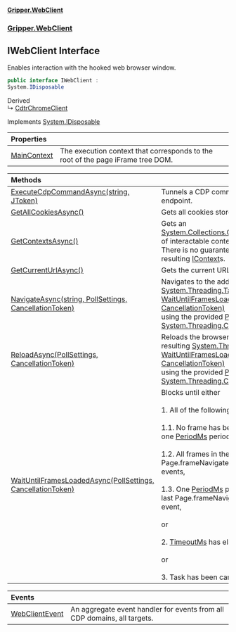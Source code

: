 #### [Gripper.WebClient](index 'index')
### [Gripper.WebClient](Gripper_WebClient 'Gripper.WebClient')
## IWebClient Interface
Enables interaction with the hooked web browser window.  
```csharp
public interface IWebClient :
System.IDisposable
```

Derived  
&#8627; [CdtrChromeClient](Gripper_WebClient_Cdtr_CdtrChromeClient 'Gripper.WebClient.Cdtr.CdtrChromeClient')  

Implements [System.IDisposable](https://docs.microsoft.com/en-us/dotnet/api/System.IDisposable 'System.IDisposable')  

| Properties | |
| :--- | :--- |
| [MainContext](Gripper_WebClient_IWebClient_MainContext 'Gripper.WebClient.IWebClient.MainContext') | The execution context that corresponds to the root of the page iFrame tree DOM.<br/> |

| Methods | |
| :--- | :--- |
| [ExecuteCdpCommandAsync(string, JToken)](Gripper_WebClient_IWebClient_ExecuteCdpCommandAsync(string_Newtonsoft_Json_Linq_JToken) 'Gripper.WebClient.IWebClient.ExecuteCdpCommandAsync(string, Newtonsoft.Json.Linq.JToken)') | Tunnels a CDP command directly to the CDP client endpoint. <br/> |
| [GetAllCookiesAsync()](Gripper_WebClient_IWebClient_GetAllCookiesAsync() 'Gripper.WebClient.IWebClient.GetAllCookiesAsync()') | Gets all cookies stored by the browser.<br/> |
| [GetContextsAsync()](Gripper_WebClient_IWebClient_GetContextsAsync() 'Gripper.WebClient.IWebClient.GetContextsAsync()') | Gets an [System.Collections.Generic.IReadOnlyCollection&lt;&gt;](https://docs.microsoft.com/en-us/dotnet/api/System.Collections.Generic.IReadOnlyCollection-1 'System.Collections.Generic.IReadOnlyCollection`1') of interactable contexts.<br/>There is no guarantee w.r.t. the lifespan of the resulting [IContext](Gripper_WebClient_IContext 'Gripper.WebClient.IContext')s.<br/> |
| [GetCurrentUrlAsync()](Gripper_WebClient_IWebClient_GetCurrentUrlAsync() 'Gripper.WebClient.IWebClient.GetCurrentUrlAsync()') | Gets the current URL of the top page.<br/> |
| [NavigateAsync(string, PollSettings, CancellationToken)](Gripper_WebClient_IWebClient_NavigateAsync(string_Gripper_WebClient_PollSettings_System_Threading_CancellationToken) 'Gripper.WebClient.IWebClient.NavigateAsync(string, Gripper.WebClient.PollSettings, System.Threading.CancellationToken)') | Navigates to the address and awaits the resulting [System.Threading.Tasks.Task](https://docs.microsoft.com/en-us/dotnet/api/System.Threading.Tasks.Task 'System.Threading.Tasks.Task') of [WaitUntilFramesLoadedAsync(PollSettings, CancellationToken)](Gripper_WebClient_IWebClient_WaitUntilFramesLoadedAsync(Gripper_WebClient_PollSettings_System_Threading_CancellationToken) 'Gripper.WebClient.IWebClient.WaitUntilFramesLoadedAsync(Gripper.WebClient.PollSettings, System.Threading.CancellationToken)')<br/>using the provided [PollSettings](Gripper_WebClient_PollSettings 'Gripper.WebClient.PollSettings') and [System.Threading.CancellationToken](https://docs.microsoft.com/en-us/dotnet/api/System.Threading.CancellationToken 'System.Threading.CancellationToken') |
| [ReloadAsync(PollSettings, CancellationToken)](Gripper_WebClient_IWebClient_ReloadAsync(Gripper_WebClient_PollSettings_System_Threading_CancellationToken) 'Gripper.WebClient.IWebClient.ReloadAsync(Gripper.WebClient.PollSettings, System.Threading.CancellationToken)') | Reloads the browser window and awaits the resulting [System.Threading.Tasks.Task](https://docs.microsoft.com/en-us/dotnet/api/System.Threading.Tasks.Task 'System.Threading.Tasks.Task') of [WaitUntilFramesLoadedAsync(PollSettings, CancellationToken)](Gripper_WebClient_IWebClient_WaitUntilFramesLoadedAsync(Gripper_WebClient_PollSettings_System_Threading_CancellationToken) 'Gripper.WebClient.IWebClient.WaitUntilFramesLoadedAsync(Gripper.WebClient.PollSettings, System.Threading.CancellationToken)')<br/>using the provided [PollSettings](Gripper_WebClient_PollSettings 'Gripper.WebClient.PollSettings') and [System.Threading.CancellationToken](https://docs.microsoft.com/en-us/dotnet/api/System.Threading.CancellationToken 'System.Threading.CancellationToken') |
| [WaitUntilFramesLoadedAsync(PollSettings, CancellationToken)](Gripper_WebClient_IWebClient_WaitUntilFramesLoadedAsync(Gripper_WebClient_PollSettings_System_Threading_CancellationToken) 'Gripper.WebClient.IWebClient.WaitUntilFramesLoadedAsync(Gripper.WebClient.PollSettings, System.Threading.CancellationToken)') | Blocks until either<br/><br/>1. All of the following has happened:<br/><br/>1.1. No frame has been added to the frame tree for one [PeriodMs](Gripper_WebClient_PollSettings_PeriodMs 'Gripper.WebClient.PollSettings.PeriodMs') period,<br/><br/>1.2. All frames in the frame tree have received the Page.frameNavigated and Page.frameLoaded events,<br/><br/>1.3. One [PeriodMs](Gripper_WebClient_PollSettings_PeriodMs 'Gripper.WebClient.PollSettings.PeriodMs') period has elapsed since the last Page.frameNavigated or Page.frameLoaded event,<br/><br/>or<br/><br/>2. [TimeoutMs](Gripper_WebClient_PollSettings_TimeoutMs 'Gripper.WebClient.PollSettings.TimeoutMs') has elapsed.<br/><br/>or<br/><br/>3. Task has been cancelled.<br/> |

| Events | |
| :--- | :--- |
| [WebClientEvent](Gripper_WebClient_IWebClient_WebClientEvent 'Gripper.WebClient.IWebClient.WebClientEvent') | An aggregate event handler for events from all CDP domains, all targets.<br/> |
